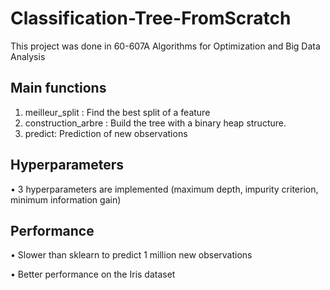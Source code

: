 # Classification-Tree-FromScratch
This project was done in 60-607A Algorithms for Optimization and Big Data Analysis

## Main functions
1) meilleur_split : Find the best split of a feature
2) construction_arbre : Build the tree with a binary heap structure.
3) predict: Prediction of new observations

## Hyperparameters

•	3 hyperparameters are implemented (maximum depth, impurity criterion, minimum information gain)

## Performance

•	Slower than sklearn to predict 1 million new observations

•	Better performance on the Iris dataset



